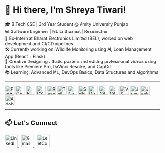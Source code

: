 # 👋 Hi there, I'm Shreya Tiwari!

🎓 B.Tech CSE | 3rd Year Student @ Amity University Punjab  
💻 Software Engineer | ML Enthusiast | Researcher  
🎯 Ex-Intern at Bharat Electronics Limited (BEL), worked on web development and CI/CD pipelines  
🛠️ Currently working on: Wildlife Monitoring using AI, Loan Management App (React + Flask)  
🎨 Creative Designing : Static posters and editing professional videos using tools like Premiere Pro, DaVinci Resolve, and CapCut  
📚 Learning: Advanced ML, DevOps Basics, Data Structures and Algorithms   


---

<p align="left">
  <img src="https://img.icons8.com/color/48/python.png" alt="Python" width="30" />
  <img src="https://img.icons8.com/color/48/c-plus-plus-logo.png" alt="C++" width="30" />
  <img src="https://img.icons8.com/color/48/html-5--v1.png" alt="HTML" width="30" />
  <img src="https://img.icons8.com/color/48/css3.png" alt="CSS" width="30" />
  <img src="https://img.icons8.com/ultraviolet/40/react.png" alt="React" width="30" />
 
  <img src="https://img.icons8.com/color/48/tailwindcss.png" alt="Tailwind CSS" width="30" />
  
  <img src="https://img.icons8.com/color/48/numpy.png" alt="NumPy" width="30" />
  <img src="https://upload.wikimedia.org/wikipedia/commons/0/05/Scikit_learn_logo_small.svg" alt="Scikit-learn" width="30" />
  <img src="https://img.icons8.com/color/48/opencv.png" alt="OpenCV" width="30" />
  
  <img src="https://img.icons8.com/ios-filled/50/git.png" alt="Git" width="30" />
  <img src="https://img.icons8.com/ios-glyphs/48/github.png" alt="GitHub" width="30" />
  <img src="https://img.icons8.com/fluent/48/visual-studio-code-2019.png" alt="VS Code" width="30" />
  <img src="https://img.icons8.com/ios-filled/50/jupyter.png" alt="Jupyter" width="30" />
  <img src="https://img.icons8.com/color/48/jenkins.png" alt="Jenkins" width="30" />


  <img src="https://img.icons8.com/color/48/adobe-premiere-pro.png" alt="Adobe Premiere Pro" width="30" title="Adobe Premiere Pro" />

</p>

---



## 📫 Let's Connect


<p align="left">
  <a href="https://www.linkedin.com/in/YOUR_LINKEDIN_USERNAME/" target="_blank">
    <img src="https://cdn.jsdelivr.net/gh/devicons/devicon/icons/linkedin/linkedin-original.svg" alt="LinkedIn" width="40" height="40" />
  </a>
  &nbsp;
  <a href="mailto:your.email@gmail.com" target="_blank">
    <img src="https://img.icons8.com/color/48/gmail-new.png" alt="Gmail" width="40" height="40" />
  </a>
  &nbsp;
  <a href="https://leetcode.com/YOUR_LEETCODE_USERNAME/" target="_blank">
    <img src="https://upload.wikimedia.org/wikipedia/commons/1/19/LeetCode_logo_black.png" alt="LeetCode" width="40" height="40" />
  </a>
</p>

<!---
shreyat81/shreyat81 is a ✨ special ✨ repository because its `README.md` (this file) appears on your GitHub profile.
You can click the Preview link to take a look at your changes.
--->
